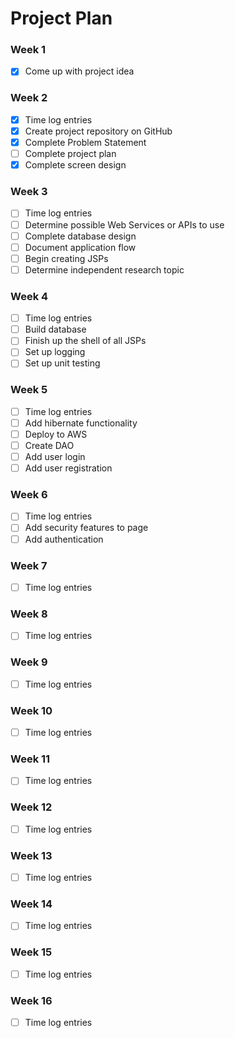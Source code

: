 # Project Plan

### Week 1
- [X] Come up with project idea

### Week 2
- [X] Time log entries
- [X] Create project repository on GitHub
- [X] Complete Problem Statement
- [ ] Complete project plan
- [X] Complete screen design

### Week 3
- [ ] Time log entries
- [ ] Determine possible Web Services or APIs to use
- [ ] Complete database design
- [ ] Document application flow
- [ ] Begin creating JSPs
- [ ] Determine independent research topic

### Week 4
- [ ] Time log entries
- [ ] Build database
- [ ] Finish up the shell of all JSPs
- [ ] Set up logging
- [ ] Set up unit testing

### Week 5
- [ ] Time log entries
- [ ] Add hibernate functionality
- [ ] Deploy to AWS
- [ ] Create DAO
- [ ] Add user login
- [ ] Add user registration

### Week 6
- [ ] Time log entries
- [ ] Add security features to page
- [ ] Add authentication

### Week 7
- [ ] Time log entries

### Week 8
- [ ] Time log entries

### Week 9
- [ ] Time log entries

### Week 10
- [ ] Time log entries

### Week 11
- [ ] Time log entries

### Week 12
- [ ] Time log entries

### Week 13
- [ ] Time log entries

### Week 14
- [ ] Time log entries

### Week 15
- [ ] Time log entries

### Week 16
- [ ] Time log entries
